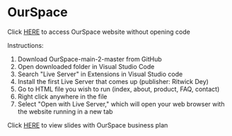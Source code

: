 # OurSpace

Click [HERE](http://127.0.0.1:5500/index.html) to access OurSpace website without opening code

Instructions:
  1. Download OurSpace-main-2-master from GitHub
  2. Open downloaded folder in Visual Studio Code
  3. Search "Live Server" in Extensions in Visual Studio code
  4. Install the first Live Server that comes up (publisher: Ritwick Dey)
  5. Go to HTML file you wish to run (index, about, product, FAQ, contact)
  6. Right click anywhere in the file
  7. Select "Open with Live Server," which will open your web browser with the website running in a new tab
 
Click [HERE](https://docs.google.com/presentation/d/1kWPd4mjXXw1qFztNjnK261fR3OV3Qr7_MwTXzRH2q4c/edit?usp=sharing)
to view slides with OurSpace business plan
